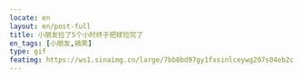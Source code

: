 ```yaml
---
locate: en
layout: en/post-full
title: 小朋友捡了5个小时终于把球捡完了
en_tags: [小朋友,搞笑]
type: gif
featimg: https://ws1.sinaimg.cn/large/7bb8bd97gy1fxsinlceywg207s04eb2c.gif
---
```

